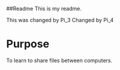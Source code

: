 ##Readme
This is my readme.

This was changed by Pi_3
Changed by Pi_4
# Purpose
To learn to share files between computers.